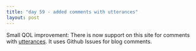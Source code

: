 ```yaml
---
title: "day 59 - added comments with utterances"
layout: post
---
```

Small QOL improvement: There is now support on this site for comments with [utterances](https://utteranc.es/). It uses Github Issues for blog comments. 